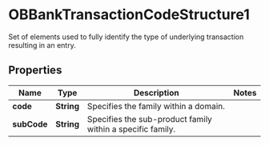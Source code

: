 

# OBBankTransactionCodeStructure1

Set of elements used to fully identify the type of underlying transaction resulting in an entry.

## Properties

| Name | Type | Description | Notes |
|------------ | ------------- | ------------- | -------------|
|**code** | **String** | Specifies the family within a domain. |  |
|**subCode** | **String** | Specifies the sub-product family within a specific family. |  |



